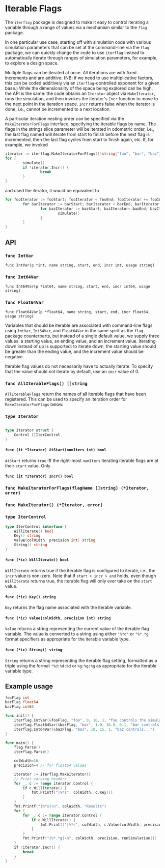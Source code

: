 # Iterable Flags

The `iterflag` package is designed to make it easy to control
iterating a variable through a range of values via a mechanism similar
to the `flag` package.

In one particular use case, starting off with simulation code with
various simulation parameters that can be set at the command-line via
the `flag` package, we can quickly change the code to use `iterflag`
instead to automatically iterate through ranges of simulation
parameters, for example, to explore a design space.

Multiple flags can be iterated at once.  All iterations are with fixed
increments and are additive.  (NB: if we need to use multiplicative
factors, this can be coded additively via an `iterflag`-controlled
exponent for a given base.)  While the dimensionality of the space
being explored can be high, the API is the same: the code obtains an
`Iterator` object via `MakeIterator`, runs the simulation, and then
invokes the iterator's `Incr` function to move to the next point in
the iteration space.  `Incr` returns false when the iterator is done,
i.e., cannot be incremented to a next location.

A particular iteration nesting order can be specified via the
`MakeIteratorForFlags` interface, specifying the iterable flags by
name.  The flags in the strings slice parameter will be iterated in
odometric order, i.e., the last flag named will iterate from start to
finish before the next flag is incremented, then the last flag cycles
from start to finish again, etc.  If, for example, we invoked

```go
iterator := iterflag.MakeIteratorForFlags([]string{"foo", "bar", "baz"})
for {
        simulate()
        if !iterator.Incr() {
                break
        }
}
```

and used the iterator, it would be equivalent to

```go
for fooIterator := fooStart; fooIterator < fooEnd; fooIterator += fooIncr {
        for barIterator := barStart; barIterator < barEnd; barIterator += barIncr {
                for bazIterator := bazStart; bazIterator< bazEnd; bazIterator += bazIncr {
                        simulate()
                }
        }
}
```

## API

### `func IntVar`

`func IntVar(p *int, name string, start, end, incr int, usage string)`

### `func Int64Var`

`func Int64Var(p *int64, name string, start, end, incr int64, usage string)`

### `func Float64Var`

`func Float64Var(p *float64, name string, start, end, incr float64, usage string)`

Variables that should be iterable are associated with command-line
flags using `IntVar`, `Int64Var`, and `Float64Var` in the same spirit
as the `flag` package counterparts, but instead of a single default
value, we supply three values: a starting value, an ending value, and
an increment value.  Iterating down instead of up is supported: to
iterate down, the starting value should be greater than the ending
value, and the increment value should be negative.

Iterable flag values do not necessarily have to actually iterate.  To
specify that the value should _not_ iterate by default, use an `incr` value of 0.

### `func AllIterableFlags() []string`

`AllIterableFlags` return the names of all iterable flags that have
been registered.  This can be used to specify an iteration order for
`MakeIteratorForFlags` below.

### `type Iterator`

```go

type Iterator struct {
	Control []IterControl
}
```

#### `func (it *Iterator) AtStart(numIters int) bool`

`AtStart` returns `true` iff the right-most `numIters` iterating iterable flags
are at their `start` value.  Only

#### `func (it *Iterator) Incr() bool`

### `func MakeIteratorForFlags(flagName []string) (*Iterator, error)`

### `func MakeIterator() (*Iterator, error)`

### `type IterControl`

```go
type IterControl interface {
	WillIterate() bool
	Key() string
	Value(colWidth, precision int) string
	String() string
}
```

#### `func (*ic) WillIterate() bool`

`WillIterate` returns true if the iterable flag is configured to
iterate, i.e., the `incr` value is non-zero.  Note that if `start +
incr > end` holds, even though `WillIterate` returns true, the
iterable flag will only ever take on the `start` value.

#### `func (*ic) Key() string`

`Key` returns the flag name associated with the iterable variable.

#### `func (*ic) Value(colWidth, precision int) string`

`Value` returns a string representing the current value of the
iterable flag variable.  The value is converted to a string using
either `"%*d"` or `"%*.*g` format specifiers as appropriate for the
iterable variable type.

#### `func (*ic) String() string`

`String` returns a string representing the iterable flag setting,
formatted as a triple using the format `"%d:%d:%d` or `%g:%g:%g` as
appropriate for the iterable variable type.

## Example usage

```go
fooFlag int
barFlag float64
bazFlag int64

func init() {
	iterflag.IntVar(&fooFlag, "foo", 0, 10, 1, "foo controls the simulator...")
	iterflag.Float64Var(&barFlag, "bar", 1.0, 10.0, 0.1, "bar controls...")
	iterflag.Int64Var(&bazFlag, "baz", 10, 15, 1, "baz controls...")
}

func main() {
	flag.Parse()
	iterflag.Parse()

	colWidth=16
	precision=4 // for float64 values

	iterator := iterflag.MakeIterator()
	// Print varying headers
	for _, c := range iterator.Control {
		if c.WillIterate() {
			fmt.Printf("|%*s", colWidth, c.Key())
		}
	}
	fmt.Printf("|%*s|\n", colWidth, "Results")
	for {
		for _, c := range iterator.Control {
			if c.WillIterate() {
				fmt.Printf("|%*s", colWidth, c.Value(colWidth, precision))
			}
		}
		fmt.Printf("|%*.*g|\n", colWidth, precision, runSimulation())
	}
	if !iterator.Incr() {
		break
	}
}
```